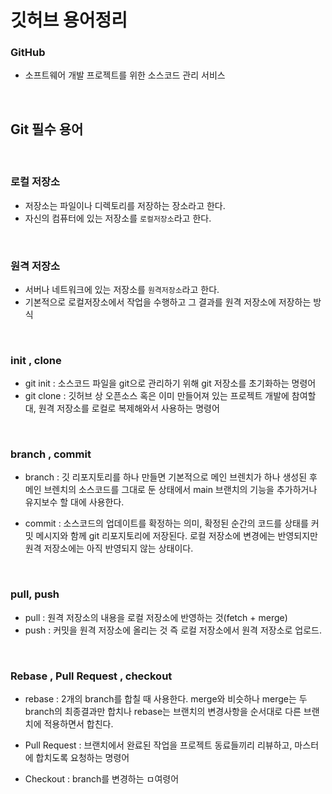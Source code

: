 # 깃허브 용어정리

### GitHub
- 소프트웨어 개발 프로젝트를 위한 소스코드 관리 서비스

<br>

## Git 필수 용어

<br>


### 로컬 저장소
- 저장소는 파일이나 디렉토리를 저장하는 장소라고 한다.
- 자신의 컴퓨터에 있는 저장소를 `로컬저장소`라고 한다.

<br>



### 원격 저장소
- 서버나 네트워크에 있는 저장소를 `원격저장소`라고 한다.
- 기본적으로 로컬저장소에서 작업을 수행하고 그 결과를 원격 저장소에 저장하는 방식

<br>


### init , clone
- git init : 소스코드 파일을 git으로 관리하기 위해 git 저장소를 초기화하는 명령어
- git clone : 깃허브 상 오픈소스 혹은 이미 만들어져 있는 프로젝트 개발에 참여할 대, 원격 저장소를 로컬로 복제해와서 사용하는 명령어


<br>


### branch , commit 
- branch : 깃 리포지토리를 하나 만들면 기본적으로 메인 브렌치가 하나 생성된 후 메인 브렌치의 소스코드를 그대로 둔 상태에서 main 브랜치의 기능을 추가하거나 유지보수 할 대에 사용한다.

- commit : 소스코드의 업데이트를 확정하는 의미, 확정된 순간의 코드를 상태를 커밋 메시지와 함께 git 리포지토리에 저장된다. 로컬 저장소에 변경에는 반영되지만 원격 저장소에는 아직 반영되지 않는 상태이다.


<br>


### pull, push
- pull : 원격 저장소의 내용을 로컬 저장소에 반영하는 것(fetch + merge)
- push : 커밋을 원격 저장소에 올리는 것 즉 로컬 저장소에서 원격 저장소로 업로드.


<br>


### Rebase , Pull Request , checkout
- rebase : 2개의 branch를 합칠 때 사용한다. merge와 비슷하나 merge는 두 branch의 최종결과만 합치나 rebase는 브랜치의 변경사항을 순서대로 다른 브랜치에 적용하면서 합친다.

- Pull Request : 브랜치에서 완료된 작업을 프로젝트 동료들끼리 리뷰하고, 마스터에 합치도록 요청하는 명령어
- Checkout : branch를 변경하는 ㅁ여령어